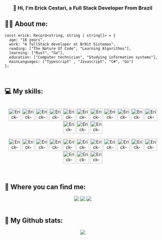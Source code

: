 <div align="center">
  <h3>
    👋 Hi, I'm Erick Cestari, a Full Stack Developer From Brazil
  </h3>
</div>

## **🕵️‍♂️ About me:**
```TS
const erick: Record<string, string | string[]> = {
  age: "18 years",
  work: "A fullStack developer at BrBit Sistemas",
  reading: ["The Nature Of Code", "Learning Algorithms"],
  learning: ["Rust", "Go"],
  education: ["Computer technician", "Studying information systems"],
  mainLanguages: ["Typescript" , "Javascript", "C#", "Go"]
};
```
<br>

## **💻 My skills:**
<div style="display: inline_block" align="center">
 <div style="display: inline_block" align="center">
  <br>
  <img align="center" alt="Erick-Typescript" height="40" width="40" src="https://skillicons.dev/icons?i=typescript"/>
  <img align="center" alt="Erick-Js" height="40" width="40" src="https://skillicons.dev/icons?i=javascript">
  <img align="center" alt="Erick-Go" height="40" width="40" src="https://skillicons.dev/icons?i=go">
  <img align="center" alt="Erick-Rust" height="40" width="40" src="https://skillicons.dev/icons?i=rust">
  <img align="center" alt="Erick-C#" height="40" width="40" src="https://skillicons.dev/icons?i=cs"/>
  <img align="center" alt="Erick-DotNet" height="40" width="40" src="https://skillicons.dev/icons?i=dotnet"/>
  <img align="center" alt="Erick-NextJs" height="40" width="40" src="https://skillicons.dev/icons?i=nextjs"/>
  <img align="center" alt="Erick-Redux" height="40" width="40" src="https://skillicons.dev/icons?i=redux"/>
  <img align="center" alt="Erick-ReactJs" height="40" width="40" src="https://skillicons.dev/icons?i=react"/>
  <img align="center" alt="Erick-Tailwind" height="40" width="40" src="https://skillicons.dev/icons?i=tailwind">
  <img align="center" alt="Erick-Sass/Scss" height="40" width="40" src="https://skillicons.dev/icons?i=sass">
  <img align="center" alt="Erick-ThreeJs" height="40" width="40" src="https://skillicons.dev/icons?i=threejs"/>
  <img align="center" alt="Erick-Git" height="40" width="40" src="https://skillicons.dev/icons?i=git">
  <img align="center" alt="Erick-Github" height="40" width="40" src="https://skillicons.dev/icons?i=github">
  <br><br>
  <img align="center" alt="Erick-NodeJs" height="40" width="40" src="https://skillicons.dev/icons?i=nodejs"/>
  <img align="center" alt="Erick-Express" height="40" width="40" src="https://skillicons.dev/icons?i=express"/>
  <img align="center" alt="Erick-Fastify" height="40" width="40" src="https://www.svgrepo.com/show/353729/fastify-icon.svg"/>
  <img align="center" alt="Erick-Vercel" height="40" width="40" src="https://skillicons.dev/icons?i=nest"/>
  <img align="center" alt="Erick-Vitest" height="40" width="40" src="https://api.iconify.design/logos/vitest.svg" />
  <img align="center" alt="Erick-Prisma" height="40" width="40" src="https://skillicons.dev/icons?i=prisma"/>
  <img align="center" alt="Erick-Firebase" height="40" width="40" src="https://skillicons.dev/icons?i=firebase"/>
  <img align="center" alt="Erick-MySql" height="40" width="40" src="https://skillicons.dev/icons?i=mysql"/>
  <img align="center" alt="Erick-PostGreSql" height="40" width="40" src="https://skillicons.dev/icons?i=postgresql"/>
  <img align="center" alt="Erick-Docker" height="40" width="40" src="https://skillicons.dev/icons?i=docker" />
  <img align="center" alt="Erick-Prometheus" height="40" width="40" src="https://skillicons.dev/icons?i=prometheus" />
  <img align="center" alt="Erick-GitLab" height="40" width="40"  src="https://skillicons.dev/icons?i=gitlab"/>
  <img align="center" alt="Erick-Vercel" height="40" width="40" src="https://skillicons.dev/icons?i=vercel"/>
  <img align="center" alt="Erick-VisualStudioCode" height="40" width="40" src="https://skillicons.dev/icons?i=vscode"/>
  
</div>
</div>
<br>
<br>

## 🔎 Where you can find me:
<div align="center"> 
  <a href="https://instagram.com/erick_cestari" target="_blank"><img src="https://img.shields.io/badge/-Instagram-%23E4405F?style=for-the-badge&logo=instagram&logoColor=white" target="_blank"></a>
  <a href = "mailto:erickcestari03@gmail.com"><img src="https://img.shields.io/badge/-Gmail-%23333?style=for-the-badge&logo=gmail&logoColor=white" target="_blank"></a>
  <a href="https://www.linkedin.com/in/erick-cestari/" target="_blank"><img src="https://img.shields.io/badge/-LinkedIn-%230077B5?style=for-the-badge&logo=linkedin&logoColor=white" target="_blank"></a> 
</div>
<br>

## 🐲 My Github stats:

<div align="center">
   <img align="center" src="https://simple-github-stats.vercel.app/?user=erickcestari&date=02/01/2020" />
</div>



